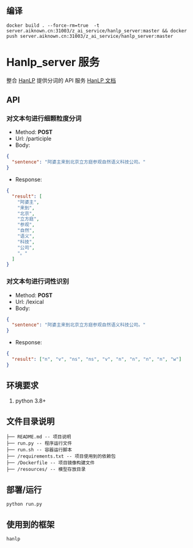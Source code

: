 ## 编译

```shell
docker build . --force-rm=true  -t server.aiknown.cn:31003/z_ai_service/hanlp_server:master && docker push server.aiknown.cn:31003/z_ai_service/hanlp_server:master
```

# Hanlp_server 服务

整合 [HanLP](https://github.com/hankcs/HanLP) 提供分词的 API 服务 [HanLP 文档](https://hanlp.hankcs.com/docs/)

## API

### 对文本句进行细颗粒度分词

- Method: **POST**
- Url: /participle
- Body:

```json
{
  "sentence": "阿婆主来到北京立方庭参观自然语义科技公司。"
}
```

- Response:

```json
{
  "result": [
    "阿婆主",
    "来到",
    "北京",
    "立方庭",
    "参观",
    "自然",
    "语义",
    "科技",
    "公司",
    "。"
  ]
}
```

### 对文本句进行词性识别

- Method: **POST**
- Url: /lexical
- Body:

```json
{
  "sentence": "阿婆主来到北京立方庭参观自然语义科技公司。"
}
```

- Response:

```json
{
  "result": ["n", "v", "ns", "ns", "v", "n", "n", "n", "n", "w"]
}
```

## 环境要求

1. python 3.8+

## 文件目录说明

```filetree
├── README.md -- 项目说明
├── run.py -- 程序运行文件
├── run.sh -- 容器运行脚本
├── /requirements.txt -- 项目使用到的依赖包
├── /Dockerfile -- 项目镜像构建文件
├── /resources/ -- 模型存放目录
```

## 部署/运行

```shell
python run.py
```

## 使用到的框架

```shell
hanlp
```

